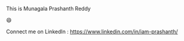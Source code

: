 This is Munagala Prashanth Reddy

😄


Connect me on LinkedIn : https://www.linkedin.com/in/iam-prashanth/
